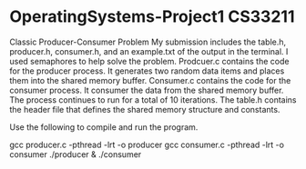 # OperatingSystems-Project1 CS33211
Classic Producer-Consumer Problem
My submission includes the table.h, producer.h, consumer.h, and an example.txt of the output in the terminal. I used semaphores to help solve the problem. Prodcuer.c contains the code for the producer process. It generates two random data items and places them into the shared memory buffer. Consumer.c contains the code for the consumer process. It consumer the data from the shared memory buffer. The process continues to run for a total of 10 iterations. The table.h contains the header file that defines the shared memory structure and constants. 

Use the following to compile and run the program.

gcc producer.c -pthread -lrt -o producer
gcc consumer.c -pthread -lrt -o consumer
./producer & ./consumer
